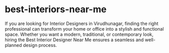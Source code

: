 # best-interiors-near-me
If you are looking for Interior Designers in Virudhunagar, finding the right professional can transform your home or office into a stylish and functional space. Whether you want a modern, traditional, or contemporary look, hiring the Best Interior Designer Near Me ensures a seamless and well-planned design process.
